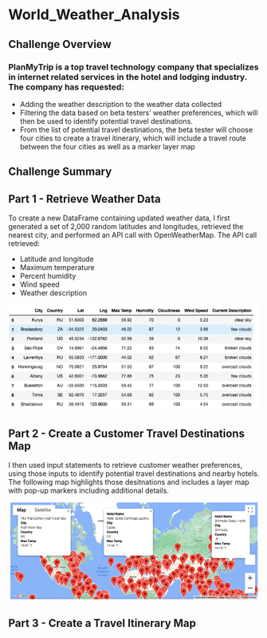 # World_Weather_Analysis

## Challenge Overview

### PlanMyTrip is a top travel technology company that specializes in internet related services in the hotel and lodging industry. The company has requested: 
-	Adding the weather description to the weather data collected
-	Filtering the data based on beta testers’ weather preferences, which will then be used to identify potential travel destinations.
-	From the list of potential travel destinations, the beta tester will choose four cities to create a travel itinerary, which will include a travel route between the four cities as well as a marker layer map


## Challenge Summary
## Part 1 - Retrieve Weather Data
To create a new DataFrame containing updated weather data, I first generated a set of 2,000 random latitudes and longitudes, retrieved the nearest city, and performed an API call with OpenWeatherMap. The API call retrieved:
 - Latitude and longitude
 - Maximum temperature
 - Percent humidity
 - Wind speed
 - Weather description

![](https://github.com/AB3478/World_Weather_Analysis/blob/c1e6f9368d70c7d4b2b955e81495935747910ce4/Resources/Weather_Database.png)

## Part 2 - Create a Customer Travel Destinations Map
I then used input statements to retrieve customer weather preferences, using those inputs to identify potential travel destinations and nearby hotels. The following map highlights those desitnations and includes a layer map with pop-up markers including additional details.

![](https://github.com/AB3478/World_Weather_Analysis/blob/c1e6f9368d70c7d4b2b955e81495935747910ce4/Resources/WeatherPy_vacation_map.png)

## Part 3 - Create a Travel Itinerary Map
